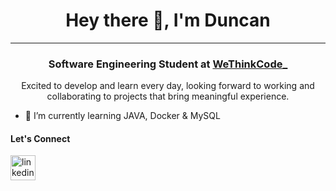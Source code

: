 <h1 align="center">Hey there 👋, I'm Duncan</h1>
<hr>

<h3 align="center">Software Engineering Student at <a href="https://wethinkcode.co.za/">WeThinkCode_</a></h3>

<p align="center">Excited to develop and learn every day, looking forward to working and collaborating to projects that bring meaningful experience.</p>

- 🌱 I’m currently learning JAVA, Docker & MySQL

<h4>Let's Connect</h4>

<p>
  <a href="https://www.linkedin.com/in/duncan-van-heerden-6a852a221?lipi=urn%3Ali%3Apage%3Ad_flagship3_profile_view_base_contact_details%3BAKrIhkYrQqmrhf0ORRVMsw%3D%3D">
    <img src='https://cdn.jsdelivr.net/npm/simple-icons@3.0.1/icons/linkedin.svg' alt='linkedin' height='40'>
  </a>
</p>


